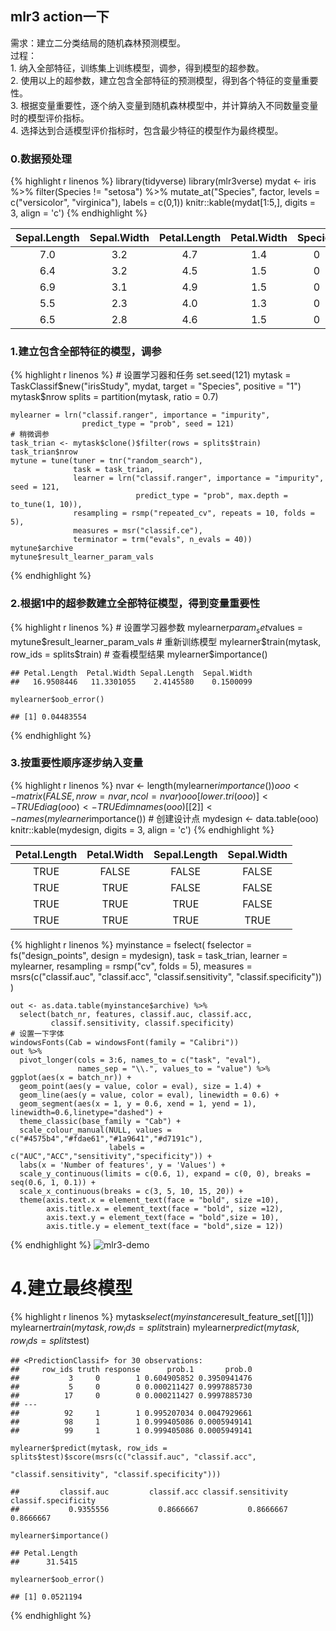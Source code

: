 ## mlr3 action一下<br>

需求：建立二分类结局的随机森林预测模型。<br> 过程：<br> 1.
纳入全部特征，训练集上训练模型，调参，得到模型的超参数。<br> 2.
使用以上的超参数，建立包含全部特征的预测模型，得到各个特征的变量重要性。<br>
3.
根据变量重要性，逐个纳入变量到随机森林模型中，并计算纳入不同数量变量时的模型评价指标。<br>
4. 选择达到合适模型评价指标时，包含最少特征的模型作为最终模型。<br>

### 0.数据预处理
{% highlight r linenos %}
    library(tidyverse)
    library(mlr3verse)
    mydat <- iris %>% 
      filter(Species != "setosa") %>% 
      mutate_at("Species", factor, 
                levels = c("versicolor", "virginica"), 
                labels = c(0,1))
    knitr::kable(mydat[1:5,], digits = 3, align = 'c')
{% endhighlight %}
<table>
<thead>
<tr class="header">
<th style="text-align: center;">Sepal.Length</th>
<th style="text-align: center;">Sepal.Width</th>
<th style="text-align: center;">Petal.Length</th>
<th style="text-align: center;">Petal.Width</th>
<th style="text-align: center;">Species</th>
</tr>
</thead>
<tbody>
<tr class="odd">
<td style="text-align: center;">7.0</td>
<td style="text-align: center;">3.2</td>
<td style="text-align: center;">4.7</td>
<td style="text-align: center;">1.4</td>
<td style="text-align: center;">0</td>
</tr>
<tr class="even">
<td style="text-align: center;">6.4</td>
<td style="text-align: center;">3.2</td>
<td style="text-align: center;">4.5</td>
<td style="text-align: center;">1.5</td>
<td style="text-align: center;">0</td>
</tr>
<tr class="odd">
<td style="text-align: center;">6.9</td>
<td style="text-align: center;">3.1</td>
<td style="text-align: center;">4.9</td>
<td style="text-align: center;">1.5</td>
<td style="text-align: center;">0</td>
</tr>
<tr class="even">
<td style="text-align: center;">5.5</td>
<td style="text-align: center;">2.3</td>
<td style="text-align: center;">4.0</td>
<td style="text-align: center;">1.3</td>
<td style="text-align: center;">0</td>
</tr>
<tr class="odd">
<td style="text-align: center;">6.5</td>
<td style="text-align: center;">2.8</td>
<td style="text-align: center;">4.6</td>
<td style="text-align: center;">1.5</td>
<td style="text-align: center;">0</td>
</tr>
</tbody>
</table>

### 1.建立包含全部特征的模型，调参
{% highlight r linenos %}
    # 设置学习器和任务
    set.seed(121)
    mytask = TaskClassif$new("irisStudy", mydat, target = "Species", positive = "1")
    mytask$nrow
    splits = partition(mytask, ratio = 0.7)
    
    mylearner = lrn("classif.ranger", importance = "impurity", 
                    predict_type = "prob", seed = 121)
    # 稍微调参
    task_trian <- mytask$clone()$filter(rows = splits$train)
    task_trian$nrow
    mytune = tune(tuner = tnr("random_search"),
                  task = task_trian,
                  learner = lrn("classif.ranger", importance = "impurity", seed = 121,
                                predict_type = "prob", max.depth = to_tune(1, 10)),
                  resampling = rsmp("repeated_cv", repeats = 10, folds = 5),
                  measures = msr("classif.ce"),
                  terminator = trm("evals", n_evals = 40))
    mytune$archive
    mytune$result_learner_param_vals
{% endhighlight %}

### 2.根据1中的超参数建立全部特征模型，得到变量重要性
{% highlight r linenos %}
    # 设置学习器参数
    mylearner$param_set$values = mytune$result_learner_param_vals
    # 重新训练模型
    mylearner$train(mytask, row_ids = splits$train)
    # 查看模型结果
    mylearner$importance()
    
    ## Petal.Length  Petal.Width Sepal.Length  Sepal.Width 
    ##   16.9508446   11.3301055    2.4145580    0.1500099
    
    mylearner$oob_error()
    
    ## [1] 0.04483554
{% endhighlight %}

### 3.按重要性顺序逐步纳入变量
{% highlight r linenos %}
    nvar <- length(mylearner$importance()) 
    ooo <- matrix(FALSE, nrow = nvar , ncol = nvar)
    ooo[lower.tri(ooo)] <- TRUE
    diag(ooo) <- TRUE
    dimnames(ooo)[[2]] <- names(mylearner$importance())
    # 创建设计点
    mydesign <- data.table(ooo)
    knitr::kable(mydesign, digits = 3, align = 'c')
{% endhighlight %}
<table>
<thead>
<tr class="header">
<th style="text-align: center;">Petal.Length</th>
<th style="text-align: center;">Petal.Width</th>
<th style="text-align: center;">Sepal.Length</th>
<th style="text-align: center;">Sepal.Width</th>
</tr>
</thead>
<tbody>
<tr class="odd">
<td style="text-align: center;">TRUE</td>
<td style="text-align: center;">FALSE</td>
<td style="text-align: center;">FALSE</td>
<td style="text-align: center;">FALSE</td>
</tr>
<tr class="even">
<td style="text-align: center;">TRUE</td>
<td style="text-align: center;">TRUE</td>
<td style="text-align: center;">FALSE</td>
<td style="text-align: center;">FALSE</td>
</tr>
<tr class="odd">
<td style="text-align: center;">TRUE</td>
<td style="text-align: center;">TRUE</td>
<td style="text-align: center;">TRUE</td>
<td style="text-align: center;">FALSE</td>
</tr>
<tr class="even">
<td style="text-align: center;">TRUE</td>
<td style="text-align: center;">TRUE</td>
<td style="text-align: center;">TRUE</td>
<td style="text-align: center;">TRUE</td>
</tr>
</tbody>
</table>
{% highlight r linenos %}
    myinstance = fselect(
      fselector = fs("design_points", design = mydesign),
      task = task_trian,
      learner = mylearner,
      resampling = rsmp("cv", folds = 5),
      measures = msrs(c("classif.auc", "classif.acc", 
                        "classif.sensitivity", "classif.specificity"))
    )


    out <- as.data.table(myinstance$archive) %>% 
      select(batch_nr, features, classif.auc, classif.acc, 
             classif.sensitivity, classif.specificity)
    # 设置一下字体
    windowsFonts(Cab = windowsFont(family = "Calibri"))
    out %>% 
      pivot_longer(cols = 3:6, names_to = c("task", "eval"),
                   names_sep = "\\.", values_to = "value") %>% 
    ggplot(aes(x = batch_nr)) +
      geom_point(aes(y = value, color = eval), size = 1.4) +
      geom_line(aes(y = value, color = eval), linewidth = 0.6) +
      geom_segment(aes(x = 1, y = 0.6, xend = 1, yend = 1), linewidth=0.6,linetype="dashed") +
      theme_classic(base_family = "Cab") + 
      scale_colour_manual(NULL, values = c("#4575b4","#fdae61","#1a9641","#d7191c"),
                          labels = c("AUC","ACC","sensitivity","specificity")) +
      labs(x = 'Number of features', y = 'Values') +
      scale_y_continuous(limits = c(0.6, 1), expand = c(0, 0), breaks = seq(0.6, 1, 0.1)) +
      scale_x_continuous(breaks = c(3, 5, 10, 15, 20)) +
      theme(axis.text.x = element_text(face = "bold", size =10), 
            axis.title.x = element_text(face = "bold", size =12), 
            axis.text.y = element_text(face = "bold",size = 10),
            axis.title.y = element_text(face = "bold",size = 12))
{% endhighlight %}
![mlr3-demo]({{site.baseurl}}/images/unnamed-chunk-4-1.png)

# 4.建立最终模型
{% highlight r linenos %}
    mytask$select(myinstance$result_feature_set[[1]])
    mylearner$train(mytask, row_ids = splits$train)
    mylearner$predict(mytask, row_ids = splits$test)
    
    ## <PredictionClassif> for 30 observations:
    ##     row_ids truth response      prob.1       prob.0
    ##           3     0        1 0.604905852 0.3950941476
    ##           5     0        0 0.000211427 0.9997885730
    ##          17     0        0 0.000211427 0.9997885730
    ## ---                                                
    ##          92     1        1 0.995207034 0.0047929661
    ##          98     1        1 0.999405086 0.0005949141
    ##          99     1        1 0.999405086 0.0005949141
    
    mylearner$predict(mytask, row_ids = splits$test)$score(msrs(c("classif.auc", "classif.acc", 
                                                                  "classif.sensitivity", "classif.specificity")))
    
    ##         classif.auc         classif.acc classif.sensitivity classif.specificity 
    ##           0.9355556           0.8666667           0.8666667           0.8666667
    
    mylearner$importance()
    
    ## Petal.Length 
    ##      31.5415
    
    mylearner$oob_error()
    
    ## [1] 0.0521194
{% endhighlight %}